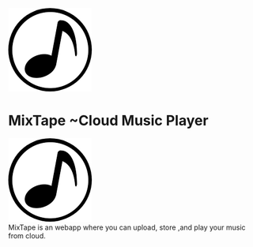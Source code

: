 <div >
	<img src="screenshot/logo.png"> <h1 > MixTape ~Cloud Music Player</h1> <img src="screenshot/logo.png">
</div>
MixTape is an webapp where you can upload, store ,and play your music from cloud.

